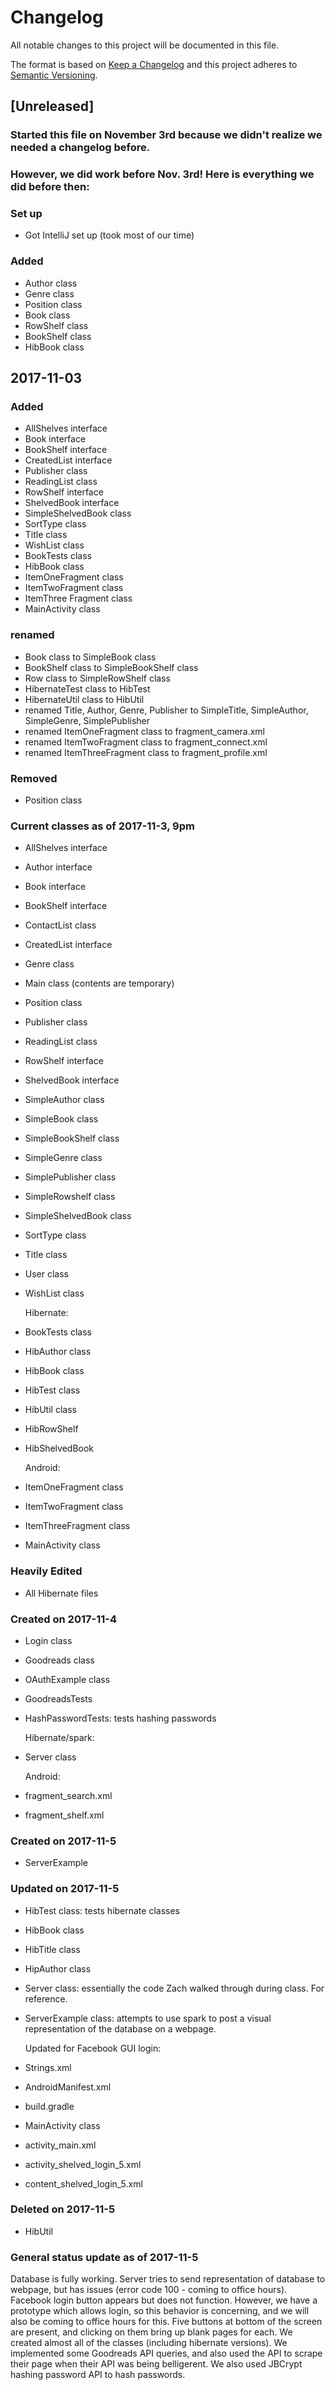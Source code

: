 # Changelog
All notable changes to this project will be documented in this file.

The format is based on [Keep a Changelog](http://keepachangelog.com/en/1.0.0/)
and this project adheres to [Semantic Versioning](http://semver.org/spec/v2.0.0.html).

## [Unreleased]

### Started this file on November 3rd because we didn't realize we needed a changelog before.
### However, we did work before Nov. 3rd! Here is everything we did before then:
### Set up
- Got IntelliJ set up (took most of our time)

### Added
- Author class
- Genre class
- Position class
- Book class
- RowShelf class
- BookShelf class
- HibBook class

## 2017-11-03
### Added
- AllShelves interface
- Book interface
- BookShelf interface
- CreatedList interface
- Publisher class
- ReadingList class
- RowShelf interface
- ShelvedBook interface
- SimpleShelvedBook class
- SortType class
- Title class
- WishList class
- BookTests class
- HibBook class
- ItemOneFragment class
- ItemTwoFragment class
- ItemThree Fragment class
- MainActivity class

### renamed
- Book class to SimpleBook class
- BookShelf class to  SimpleBookShelf class
- Row class to SimpleRowShelf class
- HibernateTest class to HibTest
- HibernateUtil class to HibUtil
- renamed Title, Author, Genre, Publisher to SimpleTitle, SimpleAuthor, SimpleGenre, SimplePublisher
- renamed ItemOneFragment class to fragment_camera.xml
- renamed ItemTwoFragment class to fragment_connect.xml
- renamed ItemThreeFragment class to fragment_profile.xml


### Removed
- Position class

### Current classes as of 2017-11-3, 9pm
- AllShelves interface
- Author interface
- Book interface
- BookShelf interface
- ContactList class
- CreatedList interface
- Genre class
- Main class (contents are temporary)
- Position class
- Publisher class
- ReadingList class
- RowShelf interface
- ShelvedBook interface
- SimpleAuthor class
- SimpleBook class
- SimpleBookShelf class
- SimpleGenre class
- SimplePublisher class
- SimpleRowshelf class
- SimpleShelvedBook class
- SortType class
- Title class
- User class
- WishList class

  Hibernate:
- BookTests class
- HibAuthor class
- HibBook class
- HibTest class
- HibUtil class
- HibRowShelf
- HibShelvedBook

  Android:
- ItemOneFragment class
- ItemTwoFragment class
- ItemThreeFragment class
- MainActivity class

### Heavily Edited
- All Hibernate files

### Created on 2017-11-4
- Login class
- Goodreads class
- OAuthExample class
- GoodreadsTests
- HashPasswordTests: tests hashing passwords

  Hibernate/spark:
- Server class

  Android:
- fragment_search.xml
- fragment_shelf.xml

### Created on 2017-11-5
- ServerExample

### Updated on 2017-11-5
- HibTest class: tests hibernate classes
- HibBook class
- HibTitle class
- HipAuthor class
- Server class: essentially the code Zach walked through during class. For reference.
- ServerExample class: attempts to use spark to post a visual representation of
  the database on a webpage.

  Updated for Facebook GUI login:
- Strings.xml
- AndroidManifest.xml
- build.gradle
- MainActivity class
- activity_main.xml
- activity_shelved_login_5.xml
- content_shelved_login_5.xml

### Deleted on 2017-11-5
- HibUtil

### General status update as of 2017-11-5
Database is fully working. Server tries to send representation of database to webpage, but has issues (error code 100 - coming to office hours).
Facebook login button appears but does not function. However, we have a prototype which allows login, so this behavior is concerning, and
we will also be coming to office hours for this. Five buttons at bottom of the screen are present, and clicking on them bring up blank pages for each.
We created almost all of the classes (including hibernate versions). We implemented some Goodreads API queries, and also used the API to scrape their page
when their API was being belligerent. We also used JBCrypt hashing password API to hash passwords.
